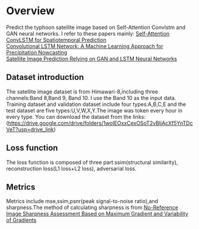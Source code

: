 # Overview
Predict the typhoon satellite image based on Self-Attention Convlstm and GAN neural networks.
I refer to these papers mainly:
[Self-Attention ConvLSTM for Spatiotemporal Prediction](https://doi.org/10.1609/aaai.v34i07.6819)  
[Convolutional LSTM Network: A Machine Learning Approach for Precipitation Nowcasting](https://paperswithcode.com/paper/convolutional-lstm-network-a-machine-learning)  
[Satellite Image Prediction Relying on GAN and LSTM Neural Networks](https://ieeexplore.ieee.org/abstract/document/8761462)

## Dataset introduction
The satellite image dataset is from Himawari-8,including three channels:Band 8,Band 9, Band 10.
I use the Band 10 as the input data.
Training dataset and validation dataset include four types:A,B,C,E and the test dataset are five types:U,V,W,X,Y.The image was token every hour in every type.
You can download the dataset from the links:(https://drive.google.com/drive/folders/1woIEOxxCexOSoT2vBIjAcXf5YnTDcVeT?usp=drive_link)

## Loss function 
The loss function is composed of three part:ssim(structural similarity), reconstruction loss(L1 loss+L2 loss), adversarial loss.

## Metrics
Metrics include mse,ssim,psnr(peak signal-to-noise ratio),and sharpness.The method of calculating sharpness is from [No-Reference Image Sharpness Assessment Based on Maximum Gradient and Variability of Gradients](https://ieeexplore.ieee.org/document/8168377)

